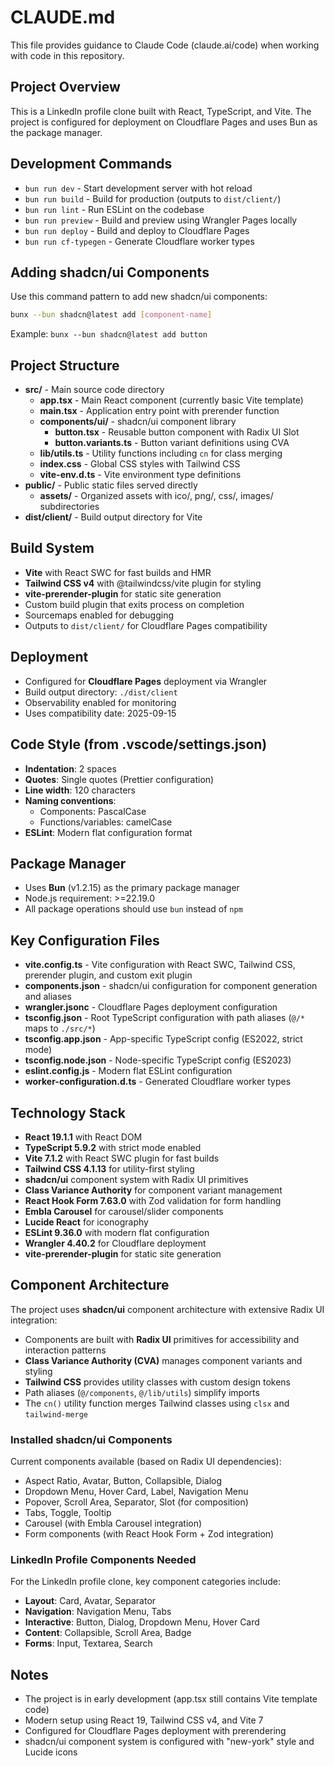 # CLAUDE.md

This file provides guidance to Claude Code (claude.ai/code) when working with code in this repository.

## Project Overview

This is a LinkedIn profile clone built with React, TypeScript, and Vite. The project is configured for deployment on Cloudflare Pages and uses Bun as the package manager.

## Development Commands

- `bun run dev` - Start development server with hot reload
- `bun run build` - Build for production (outputs to `dist/client/`)
- `bun run lint` - Run ESLint on the codebase
- `bun run preview` - Build and preview using Wrangler Pages locally
- `bun run deploy` - Build and deploy to Cloudflare Pages
- `bun run cf-typegen` - Generate Cloudflare worker types

## Adding shadcn/ui Components

Use this command pattern to add new shadcn/ui components:
```bash
bunx --bun shadcn@latest add [component-name]
```

Example: `bunx --bun shadcn@latest add button`

## Project Structure

- **src/** - Main source code directory
  - **app.tsx** - Main React component (currently basic Vite template)
  - **main.tsx** - Application entry point with prerender function
  - **components/ui/** - shadcn/ui component library
    - **button.tsx** - Reusable button component with Radix UI Slot
    - **button.variants.ts** - Button variant definitions using CVA
  - **lib/utils.ts** - Utility functions including `cn` for class merging
  - **index.css** - Global CSS styles with Tailwind CSS
  - **vite-env.d.ts** - Vite environment type definitions
- **public/** - Public static files served directly
  - **assets/** - Organized assets with ico/, png/, css/, images/ subdirectories
- **dist/client/** - Build output directory for Vite

## Build System

- **Vite** with React SWC for fast builds and HMR
- **Tailwind CSS v4** with @tailwindcss/vite plugin for styling
- **vite-prerender-plugin** for static site generation
- Custom build plugin that exits process on completion
- Sourcemaps enabled for debugging
- Outputs to `dist/client/` for Cloudflare Pages compatibility

## Deployment

- Configured for **Cloudflare Pages** deployment via Wrangler
- Build output directory: `./dist/client`
- Observability enabled for monitoring
- Uses compatibility date: 2025-09-15

## Code Style (from .vscode/settings.json)

- **Indentation**: 2 spaces
- **Quotes**: Single quotes (Prettier configuration)
- **Line width**: 120 characters
- **Naming conventions**:
  - Components: PascalCase
  - Functions/variables: camelCase
- **ESLint**: Modern flat configuration format

## Package Manager

- Uses **Bun** (v1.2.15) as the primary package manager
- Node.js requirement: >=22.19.0
- All package operations should use `bun` instead of `npm`

## Key Configuration Files

- **vite.config.ts** - Vite configuration with React SWC, Tailwind CSS, prerender plugin, and custom exit plugin
- **components.json** - shadcn/ui configuration for component generation and aliases
- **wrangler.jsonc** - Cloudflare Pages deployment configuration
- **tsconfig.json** - Root TypeScript configuration with path aliases (`@/*` maps to `./src/*`)
- **tsconfig.app.json** - App-specific TypeScript config (ES2022, strict mode)
- **tsconfig.node.json** - Node-specific TypeScript config (ES2023)
- **eslint.config.js** - Modern flat ESLint configuration
- **worker-configuration.d.ts** - Generated Cloudflare worker types

## Technology Stack

- **React 19.1.1** with React DOM
- **TypeScript 5.9.2** with strict mode enabled
- **Vite 7.1.2** with React SWC plugin for fast builds
- **Tailwind CSS 4.1.13** for utility-first styling
- **shadcn/ui** component system with Radix UI primitives
- **Class Variance Authority** for component variant management
- **React Hook Form 7.63.0** with Zod validation for form handling
- **Embla Carousel** for carousel/slider components
- **Lucide React** for iconography
- **ESLint 9.36.0** with modern flat configuration
- **Wrangler 4.40.2** for Cloudflare deployment
- **vite-prerender-plugin** for static site generation

## Component Architecture

The project uses **shadcn/ui** component architecture with extensive Radix UI integration:
- Components are built with **Radix UI** primitives for accessibility and interaction patterns
- **Class Variance Authority (CVA)** manages component variants and styling
- **Tailwind CSS** provides utility classes with custom design tokens
- Path aliases (`@/components`, `@/lib/utils`) simplify imports
- The `cn()` utility function merges Tailwind classes using `clsx` and `tailwind-merge`

### Installed shadcn/ui Components
Current components available (based on Radix UI dependencies):
- Aspect Ratio, Avatar, Button, Collapsible, Dialog
- Dropdown Menu, Hover Card, Label, Navigation Menu
- Popover, Scroll Area, Separator, Slot (for composition)
- Tabs, Toggle, Tooltip
- Carousel (with Embla Carousel integration)
- Form components (with React Hook Form + Zod integration)

### LinkedIn Profile Components Needed
For the LinkedIn profile clone, key component categories include:
- **Layout**: Card, Avatar, Separator
- **Navigation**: Navigation Menu, Tabs
- **Interactive**: Button, Dialog, Dropdown Menu, Hover Card
- **Content**: Collapsible, Scroll Area, Badge
- **Forms**: Input, Textarea, Search

## Notes

- The project is in early development (app.tsx still contains Vite template code)
- Modern setup using React 19, Tailwind CSS v4, and Vite 7
- Configured for Cloudflare Pages deployment with prerendering
- shadcn/ui component system is configured with "new-york" style and Lucide icons
